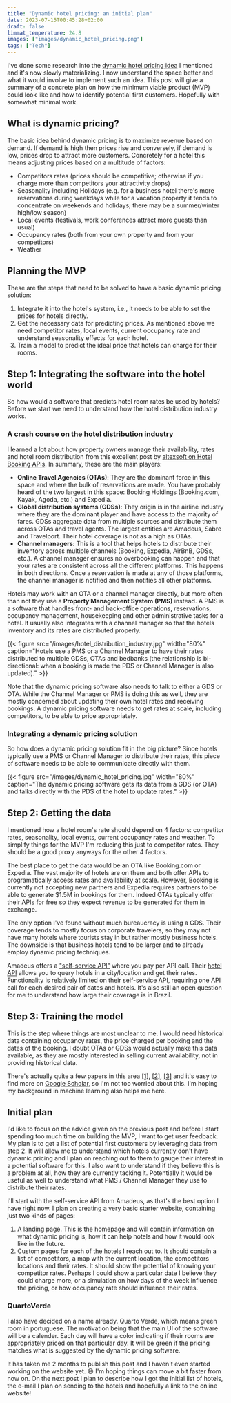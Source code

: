 ```yaml
---
title: "Dynamic hotel pricing: an initial plan"
date: 2023-07-15T00:45:28+02:00
draft: false
limmat_temperature: 24.8
images: ["images/dynamic_hotel_pricing.png"]
tags: ["Tech"]
---
```

I've done some research into the [dynamic hotel pricing idea](/posts/inspiration-from-startup-school#idea-dynamic-hotel-pricing) I mentioned and it's now slowly materializing. I now understand the space better and what it would involve to implement such an idea. This post will give a summary of a concrete plan on how the minimum viable product (MVP) could look like and how to identify potential first customers. Hopefully with somewhat minimal work. 

## What is dynamic pricing?
The basic idea behind dynamic pricing is to maximize revenue based on demand. If demand is high then prices rise and conversely, if demand is low, prices drop to attract more customers. Concretely for a hotel this means adjusting prices based on a multitude of factors: 
* Competitors rates (prices should be competitive; otherwise if you charge more than competitors your attractivity drops)
* Seasonality including Holidays (e.g. for a business hotel there's more reservations during weekdays while for a vacation property it tends to concentrate on weekends and holidays; there may be a summer/winter high/low season)
* Local events (festivals, work conferences attract more guests than usual)
* Occupancy rates (both from your own property and from your competitors)
* Weather

## Planning the MVP
These are the steps that need to be solved to have a basic dynamic pricing solution:
1.  Integrate it into the hotel's system, i.e., it needs to be able to set the prices for hotels directly.
2.  Get the necessary data for predicting prices. As mentioned above we need competitor rates, local events, current occupancy rate and understand seasonality effects for each hotel.
3.  Train a model to predict the ideal price that hotels can charge for their rooms.

## Step 1: Integrating the software into the hotel world
So how would a software that predicts hotel room rates be used by hotels? Before we start we need to understand how the hotel distribution industry works.

### A crash course on the hotel distribution industry 
I learned a lot about how property owners manage their availability, rates and hotel room distribution from this excellent post by [altexsoft on Hotel Booking APIs](https://www.altexsoft.com/blog/hotel-api/). In summary, these are the main players:
* **Online Travel Agencies (OTAs)**: They are the dominant force in this space and where the bulk of reservations are made. You have probably heard of the two largest in this space: Booking Holdings (Booking.com, Kayak, Agoda, etc.) and Expedia.
* **Global distribution systems (GDSs)**: They origin is in the airline industry where they are the dominant player and have access to the majority of fares. GDSs aggregate data from multiple sources and distribute them across OTAs and travel agents. The largest entities are Amadeus, Sabre and Travelport. Their hotel coverage is not as a high as OTAs.
* **Channel managers**: This is a tool that helps hotels to distribute their inventory across multiple channels (Booking, Expedia, AirBnB, GDSs, etc.). A channel manager ensures no overbooking can happen and that your rates are consistent across all the different platforms. This happens in both directions. Once a reservation is made at any of those platforms, the channel manager is notified and then notifies all other platforms.

Hotels may work with an OTA or a channel manager directly, but more often than not they use a **Property Management System (PMS)** instead. A PMS is a software that handles front- and back-office operations, reservations, occupancy management, housekeeping and other administrative tasks for a hotel. It usually also integrates with a channel manager so that the hotels inventory and its rates are distributed properly.

{{< figure src="/images/hotel_distribution_industry.jpg" width="80%" caption="Hotels use a PMS or a Channel Manager to have their rates distributed to multiple GDSs, OTAs and bedbanks (the relationship is bi-directional: when a booking is made the PDS or Channel Manager is also updated)." >}}

Note that the dynamic pricing software also needs to talk to either a GDS or OTA. While the Channel Manager or PMS is doing this as well, they are mostly concerned about updating their own hotel rates and receiving bookings. A dynamic pricing software needs to get rates at scale, including competitors, to be able to price appropriately.

### Integrating a dynamic pricing solution
So how does a dynamic pricing solution fit in the big picture? Since hotels typically use a PMS or Channel Manager to distribute their rates, this piece of software needs to be able to communicate directly with them. 

{{< figure src="/images/dynamic_hotel_pricing.jpg" width="80%" caption="The dynamic pricing software gets its data from a GDS (or OTA) and talks directly with the PDS of the hotel to update rates." >}}

## Step 2: Getting the data
I mentioned how a hotel room's rate should depend on 4 factors: competitor rates, seasonality, local events, current occupancy rates and weather. To simplify things for the MVP I'm reducing this just to competitor rates. They should be a good proxy anyways for the other 4 factors. 

The best place to get the data would be an OTA like Booking.com or Expedia. The vast majority of hotels are on them and both offer APIs to programatically access rates and availability at scale. However, Booking is currently not accepting new partners and Expedia requires partners to be able to generate $1.5M in bookings for them. Indeed OTAs typically offer their APIs for free so they expect revenue to be generated for them in exchange.

The only option I've found without much bureaucracy is using a GDS. Their coverage tends to mostly focus on corporate travelers, so they may not have many hotels where tourists stay in but rather mostly business hotels. The downside is that business hotels tend to be larger and to already employ dynamic pricing techniques. 

Amadeus offers a ["self-service API"](https://developers.amadeus.com/self-service) where you pay per API call. Their [hotel API](https://developers.amadeus.com/self-service/category/hotels) allows you to query hotels in a city/location and get their rates. Functionality is relatively limited on their self-service API, requiring one API call for each desired pair of dates and hotels. It's also still an open question for me to understand how large their coverage is in Brazil. 

## Step 3: Training the model
This is the step where things are most unclear to me. I would need historical data containing occupancy rates, the price charged per booking and the dates of the booking. I doubt OTAs or GDSs would actually make this data available, as they are mostly interested in selling current availability, not in providing historical data.

There's actually quite a few papers in this area [[1]](https://www.rairo-ro.org/articles/ro/abs/2018/01/ro170280/ro170280.html), [[2]](https://www.sciencedirect.com/science/article/abs/pii/S0278431911000958), [[3]](https://link.springer.com/article/10.1057/rpm.2012.44) and it's easy to find more on [Google Scholar](https://scholar.google.ch/scholar?hl=de&as_sdt=0%2C5&as_vis=1&q=dynamic+pricing+hotel&btnG=), so I'm not too worried about this. I'm hoping my background in machine learning also helps me here.

## Initial plan
I'd like to focus on the advice given on the previous post and before I start spending too much time on building the MVP, I want to get user feedback. My plan is to get a list of potential first customers by leveraging data from step 2. It will allow me to understand which hotels currently don't have dynamic pricing and I plan on reaching out to them to gauge their interest in a potential software for this. I also want to understand if they believe this is a problem at all, how they are currently tacking it. Potentially it would be useful as well to understand what PMS / Channel Manager they use to distribute their rates.

I'll start with the self-service API from Amadeus, as that's the best option I have right now. I plan on creating a very basic starter website, containing just two kinds of pages:

1.  A landing page. This is the homepage and will contain information on what dynamic pricing is, how it can help hotels and how it would look like in the future.
2.  Custom pages for each of the hotels I reach out to. It should contain a list of competitors, a map with the current location, the competitors locations and their rates. It should show the potential of knowing your competitor rates. Perhaps I could show a particular date I believe they could charge more, or a simulation on how days of the week influence the pricing, or how occupancy rate should influence their rates.

### QuartoVerde
I also have decided on a name already. Quarto Verde, which means green room in portuguese. The motivation being that the main UI of the software will be a calender. Each day will have a color indicating if their rooms are appropriately priced on that particular day. It will be green if the pricing matches what is suggested by the dynamic pricing software.

It has taken me 2 months to publish this post and I haven't even started working on the website yet. 😅 I'm hoping things can move a bit faster from now on. On the next post I plan to describe how I got the initial list of hotels, the e-mail I plan on sending to the hotels and hopefully a link to the online website!